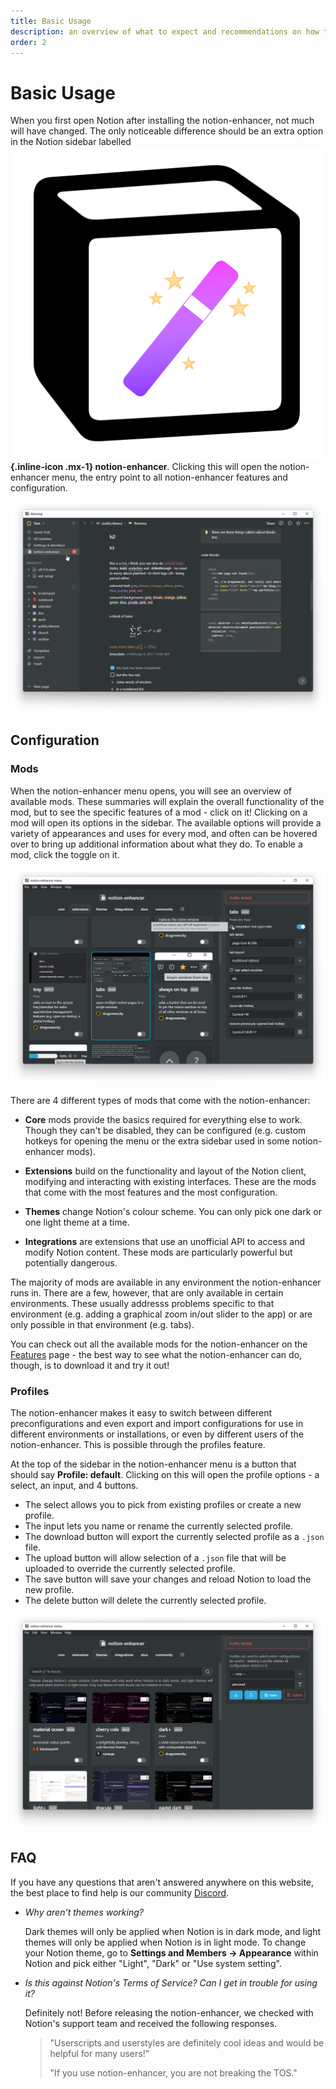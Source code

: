```yaml
---
title: Basic Usage
description: an overview of what to expect and recommendations on how to use the notion-enhancer
order: 2
---
```


# Basic Usage

When you first open Notion after installing the notion-enhancer,
not much will have changed. The only noticeable difference should
be an extra option in the Notion sidebar labelled
**![](../media/colour.svg){.inline-icon .mx-1} notion-enhancer**.
Clicking this will open the notion-enhancer menu, the entry point
to all notion-enhancer features and configuration.

![](../assets/screenshots/first-open.png)

## Configuration

### Mods

When the notion-enhancer menu opens, you will see an overview of available
mods. These summaries will explain the overall functionality of the mod,
but to see the specific features of a mod - click on it! Clicking on a mod
will open its options in the sidebar. The available options will provide
a variety of appearances and uses for every mod, and often can be hovered
over to bring up additional information about what they do. To enable
a mod, click the toggle on it.

![](../assets/screenshots/menu-options.png)

There are 4 different types of mods that come with the notion-enhancer:

- **Core** mods provide the basics required for everything else to work.
  Though they can't be disabled, they can be configured (e.g. custom hotkeys
  for opening the menu or the extra sidebar used in some notion-enhancer mods).

- **Extensions** build on the functionality and layout of the Notion client,
  modifying and interacting with existing interfaces. These are the mods that
  come with the most features and the most configuration.

- **Themes** change Notion's colour scheme. You can only pick one dark or one
  light theme at a time.

- **Integrations** are extensions that use an unofficial API to access and
  modify Notion content. These mods are particularly powerful but potentially
  dangerous.

The majority of mods are available in any environment the notion-enhancer runs in.
There are a few, however, that are only available in certain environments. These
usually addresss problems specific to that environment (e.g. adding a graphical
zoom in/out slider to the app) or are only possible in that environment (e.g. tabs).

You can check out all the available mods for the notion-enhancer on the
[Features](./features.md) page - the best way to see what the notion-enhancer can do,
though, is to download it and try it out!

### Profiles

The notion-enhancer makes it easy to switch between different preconfigurations
and even export and import configurations for use in different environments
or installations, or even by different users of the notion-enhancer.
This is possible through the profiles feature.

At the top of the sidebar in the notion-enhancer menu is a button that should say
**Profile: default**. Clicking on this will open the profile options - a select,
an input, and 4 buttons.

- The select allows you to pick from existing profiles or create a new profile.
- The input lets you name or rename the currently selected profile.
- The download button will export the currently selected profile as a `.json` file.
- The upload button will allow selection of a `.json` file that will be uploaded to override
  the currently selected profile.
- The save button will save your changes and reload Notion to load the new profile.
- The delete button will delete the currently selected profile.

![](../assets/screenshots/menu-profiles.png)

## FAQ

If you have any questions that aren't answered anywhere on this website,
the best place to find help is our community [Discord](https://discord.gg/sFWPXtA).

- _Why aren't themes working?_

  Dark themes will only be applied when Notion is in dark mode,
  and light themes will only be applied when Notion is in light mode.
  To change your Notion theme, go to **Settings and Members → Appearance**
  within Notion and pick either "Light", "Dark" or "Use system setting".

- _Is this against Notion's Terms of Service? Can I get in trouble for using it?_

  Definitely not! Before releasing the notion-enhancer, we checked with Notion's
  support team and received the following responses.

  > "Userscripts and userstyles are definitely cool ideas and would be helpful for many users!"
  >
  > "If you use notion-enhancer, you are not breaking the TOS."
